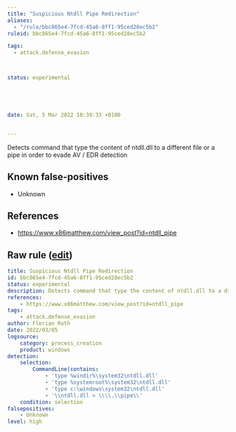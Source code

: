 ```yaml
---
title: "Suspicious Ntdll Pipe Redirection"
aliases:
  - "/rule/bbc865e4-7fcd-45a6-8ff1-95ced28ec5b2"
ruleid: bbc865e4-7fcd-45a6-8ff1-95ced28ec5b2

tags:
  - attack.defense_evasion



status: experimental





date: Sat, 5 Mar 2022 10:39:33 +0100


---
```


Detects command that type the content of ntdll.dll to a different file or a pipe in order to evade AV / EDR detection

<!--more-->


## Known false-positives

* Unknown



## References

* https://www.x86matthew.com/view_post?id=ntdll_pipe


## Raw rule ([edit](https://github.com/SigmaHQ/sigma/edit/master/rules/windows/process_creation/proc_creation_win_susp_ntdll_type_redirect.yml))
```yaml
title: Suspicious Ntdll Pipe Redirection
id: bbc865e4-7fcd-45a6-8ff1-95ced28ec5b2
status: experimental
description: Detects command that type the content of ntdll.dll to a different file or a pipe in order to evade AV / EDR detection
references:
    - https://www.x86matthew.com/view_post?id=ntdll_pipe
tags:
    - attack.defense_evasion
author: Florian Roth 
date: 2022/03/05
logsource:
    category: process_creation
    product: windows
detection:
    selection:
        CommandLine|contains:
            - 'type %windir%\system32\ntdll.dll'
            - 'type %systemroot%\system32\ntdll.dll'
            - 'type c:\windows\system32\ntdll.dll'
            - '\\ntdll.dll > \\\\.\\pipe\\'
    condition: selection
falsepositives:
    - Unknown
level: high

```
